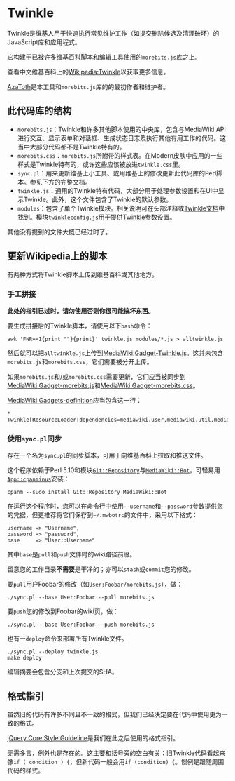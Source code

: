 Twinkle
=======

Twinkle是维基人用于快速执行常见维护工作（如提交删除候选及清理破坏）的JavaScript库和应用程式。

它构建于已被许多维基百科脚本和编辑工具使用的`morebits.js`库之上。

查看中文维基百科上的[Wikipedia:Twinkle][]以获取更多信息。

[AzaToth][]是本工具和`morebits.js`库的的最初作者和维护者。

此代码库的结构
--------------

* `morebits.js`：Twinkle和许多其他脚本使用的中央库，包含与MediaWiki API进行交互、显示表单和对话框、生成状态日志及执行其他有用工作的代码。这当中大部分代码都不是Twinkle特有的。
* `morebits.css`：`morebits.js`所附带的样式表。在Modern皮肤中应用的一些样式是Twinkle特有的，或许这些应该被放进`twinkle.css`里。
* `sync.pl`：用来更新维基上小工具、或用维基上的修改更新此代码库的Perl脚本。参见下方的完整文档。
* `twinkle.js`：通用的Twinkle特有代码，大部分用于处理参数设置和在UI中显示Twinkle。此外，这个文件包含了Twinkle的默认参数。
* `modules`：包含了单个Twinkle模块。相关说明可在头部注释或[Twinkle文档][]中找到。模块`twinkleconfig.js`用于提供[Twinkle参数设置][WP:TWPREFS]。

其他没有提到的文件大概已经过时了。

更新Wikipedia上的脚本
---------------------

有两种方式将Twinkle脚本上传到维基百科或其他地方。

### 手工拼接

**此处的指引已过时，请勿使用否则你很可能搞坏东西。**

要生成拼接后的Twinkle脚本，请使用以下`bash`命令：

    awk 'FNR==1{print ""}{print}' twinkle.js modules/*.js > alltwinkle.js

然后就可以把`alltwinkle.js`上传到[MediaWiki:Gadget-Twinkle.js][]。这并未包含`morebits.js`和`morebits.css`，它们需要被分开上传。

如果`morebits.js`和/或`morebits.css`需要更新，它们应当被同步到[MediaWiki:Gadget-morebits.js][]和[MediaWiki:Gadget-morebits.css][]。

[MediaWiki:Gadgets-definition][]应当包含这一行：

    * Twinkle[ResourceLoader|dependencies=mediawiki.user,mediawiki.util,mediawiki.RegExp,jquery.ui.dialog,jquery.tipsy,moment|rights=autoconfirmed]|morebits.js|morebits.css|Twinkle.js|twinkleprod.js|twinkleimage.js|twinklebatchundelete.js|twinklewarn.js|twinklespeedy.js|friendlyshared.js|twinklediff.js|twinkleunlink.js|twinkledelimages.js|friendlytag.js|twinkledeprod.js|friendlywelcome.js|twinklexfd.js|twinklebatchdelete.js|twinklebatchprotect.js|twinkleconfig.js|twinklefluff.js|twinkleprotect.js|twinklearv.js|twinkleblock.js|friendlytalkback.js

### 使用`sync.pl`同步

存在一个名为`sync.pl`的同步脚本，可用于向维基百科上拉取和推送文件。

这个程序依赖于Perl 5.10和模块[`Git::Repository`][Git::Repository]与[`MediaWiki::Bot`][MediaWiki::Bot]，可轻易用[`App::cpanminus`][App::cpanminus]安装：

    cpanm --sudo install Git::Repository MediaWiki::Bot

在运行这个程序时，您可以在命令行中使用`--username`和`--password`参数提供您的凭据，但更推荐将它们保存到`~/.mwbotrc`的文件中，采用以下格式：

    username => "Username",
    password => "password",
    base     => "User::Username"

其中`base`是`pull`和`push`文件时的wiki路径前缀。

留意您的工作目录**不需要**是干净的；亦可以`stash`或`commit`您的修改。

要`pull`用户Foobar的修改（如`User:Foobar/morebits.js`），做：

    ./sync.pl --base User:Foobar --pull morebits.js

要`push`您的修改到Foobar的wiki页，做：

    ./sync.pl --base User:Foobar --push morebits.js

也有一`deploy`命令来部署所有Twinkle文件。

    ./sync.pl --deploy twinkle.js
    make deploy

编辑摘要会包含分支和上次提交的SHA。

格式指引
--------

虽然旧的代码有许多不同且不一致的格式，但我们已经决定要在代码中使用更为一致的格式。

[jQuery Core Style Guideline][jq_style]是我们在此之后使用的格式指引。

无需多言，例外也是存在的。这主要和括号旁的空白有关：旧Twinkle代码看起来像`if ( condition ) {`，但新代码一般会用`if (condition) {`。惯例是跟随周围代码的样式。

[Wikipedia:Twinkle]: https://zh.wikipedia.org/wiki/Wikipedia:Twinkle
[AzaToth]: https://en.wikipedia.org/wiki/User:AzaToth
[Twinkle文档]: https://zh.wikipedia.org/wiki/Help:Twinkle
[WP:TWPREFS]: https://zh.wikipedia.org/wiki/WP:TWPREFS
[MediaWiki:Gadget-Twinkle.js]: https://zh.wikipedia.org/wiki/MediaWiki:Gadget-Twinkle.js
[MediaWiki:Gadget-morebits.js]: https://zh.wikipedia.org/wiki/MediaWiki:Gadget-morebits.js
[MediaWiki:Gadget-morebits.css]: https://zh.wikipedia.org/wiki/MediaWiki:Gadget-morebits.css
[MediaWiki:Gadgets-definition]: https://zh.wikipedia.org/wiki/MediaWiki:Gadgets-definition
[Git::Repository]: http://search.cpan.org/perldoc?Git%3A%3ARepository
[MediaWiki::Bot]: http://search.cpan.org/perldoc?MediaWiki%3A%3ABot
[App::cpanminus]: http://search.cpan.org/perldoc?App%3A%3Acpanminus
[jq_style]: http://contribute.jquery.org/style-guide/js/
